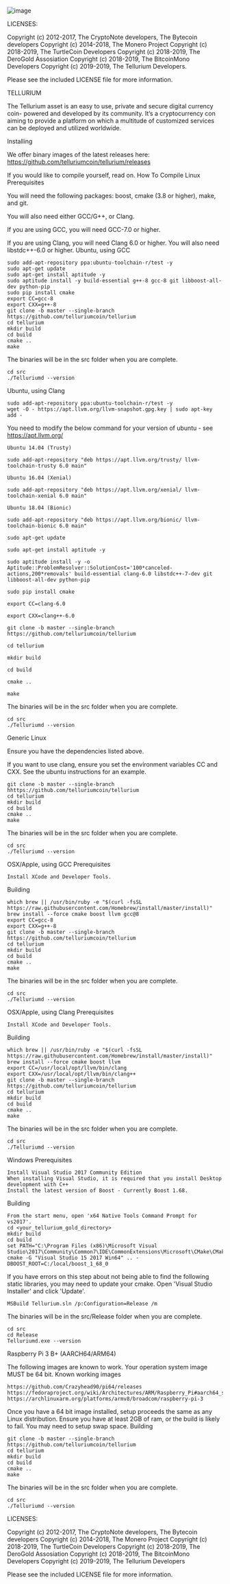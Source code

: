 ![image](https://github.com/TelluriumCoin/Tellurium/blob/master/logo.png)


LICENSES:

Copyright (c) 2012-2017, The CryptoNote developers, The Bytecoin developers Copyright (c) 2014-2018, The Monero Project Copyright (c) 2018-2019, The TurtleCoin Developers Copyright (c) 2018-2019, The DeroGold Assosiation Copyright (c) 2018-2019, The BitcoinMono Developers Copyright (c) 2019-2019, The Tellurium Developers.

Please see the included LICENSE file for more information.

TELLURIUM

The Tellurium asset is an easy to use, private and secure digital currency coin- powered and developed by its community. It’s a cryptocurrency con aiming to provide a platform on which a multitude of customized services can be deployed and utilized worldwide. 

Installing

We offer binary images of the latest releases here: https://github.com/telluriumcoin/tellurium/releases

If you would like to compile yourself, read on.
How To Compile
Linux
Prerequisites

You will need the following packages: boost, cmake (3.8 or higher), make, and git.

You will also need either GCC/G++, or Clang.

If you are using GCC, you will need GCC-7.0 or higher.

If you are using Clang, you will need Clang 6.0 or higher. You will also need libstdc++-6.0 or higher.
Ubuntu, using GCC

    sudo add-apt-repository ppa:ubuntu-toolchain-r/test -y
    sudo apt-get update
    sudo apt-get install aptitude -y
    sudo aptitude install -y build-essential g++-8 gcc-8 git libboost-all-dev python-pip
    sudo pip install cmake
    export CC=gcc-8
    export CXX=g++-8
    git clone -b master --single-branch https://github.com/telluriumcoin/tellurium
    cd tellurium
    mkdir build
    cd build
    cmake ..
    make

The binaries will be in the src folder when you are complete.

    cd src
    ./Telluriumd --version

Ubuntu, using Clang

    sudo add-apt-repository ppa:ubuntu-toolchain-r/test -y
    wget -O - https://apt.llvm.org/llvm-snapshot.gpg.key | sudo apt-key add -

You need to modify the below command for your version of ubuntu - see https://apt.llvm.org/

    Ubuntu 14.04 (Trusty)

    sudo add-apt-repository "deb https://apt.llvm.org/trusty/ llvm-toolchain-trusty 6.0 main"

    Ubuntu 16.04 (Xenial)

    sudo add-apt-repository "deb https://apt.llvm.org/xenial/ llvm-toolchain-xenial 6.0 main"

    Ubuntu 18.04 (Bionic)

    sudo add-apt-repository "deb https://apt.llvm.org/bionic/ llvm-toolchain-bionic 6.0 main"

    sudo apt-get update

    sudo apt-get install aptitude -y

    sudo aptitude install -y -o Aptitude::ProblemResolver::SolutionCost='100*canceled-actions,200*removals' build-essential clang-6.0 libstdc++-7-dev git libboost-all-dev python-pip

    sudo pip install cmake

    export CC=clang-6.0

    export CXX=clang++-6.0

    git clone -b master --single-branch https://github.com/telluriumcoin/tellurium

    cd tellurium

    mkdir build

    cd build

    cmake ..

    make

The binaries will be in the src folder when you are complete.

    cd src
    ./Telluriumd --version

Generic Linux

Ensure you have the dependencies listed above.

If you want to use clang, ensure you set the environment variables CC and CXX. See the ubuntu instructions for an example.

    git clone -b master --single-branch hhttps://github.com/telluriumcoin/tellurium
    cd tellurium
    mkdir build
    cd build
    cmake ..
    make

The binaries will be in the src folder when you are complete.

    cd src
    ./Telluriumd --version

OSX/Apple, using GCC
Prerequisites

    Install XCode and Developer Tools.

Building

    which brew || /usr/bin/ruby -e "$(curl -fsSL https://raw.githubusercontent.com/Homebrew/install/master/install)"
    brew install --force cmake boost llvm gcc@8
    export CC=gcc-8
    export CXX=g++-8
    git clone -b master --single-branch https://github.com/telluriumcoin/tellurium
    cd tellurium
    mkdir build
    cd build
    cmake ..
    make

The binaries will be in the src folder when you are complete.

    cd src
    ./Telluriumd --version

OSX/Apple, using Clang
Prerequisites

    Install XCode and Developer Tools.

Building

    which brew || /usr/bin/ruby -e "$(curl -fsSL https://raw.githubusercontent.com/Homebrew/install/master/install)"
    brew install --force cmake boost llvm
    export CC=/usr/local/opt/llvm/bin/clang
    export CXX=/usr/local/opt/llvm/bin/clang++
    git clone -b master --single-branch https://github.com/telluriumcoin/tellurium
    cd tellurium
    mkdir build
    cd build
    cmake ..
    make

The binaries will be in the src folder when you are complete.

    cd src
    ./Telluriumd --version

Windows
Prerequisites

    Install Visual Studio 2017 Community Edition
    When installing Visual Studio, it is required that you install Desktop development with C++
    Install the latest version of Boost - Currently Boost 1.68.

Building

    From the start menu, open 'x64 Native Tools Command Prompt for vs2017'.
    cd <your_tellurium_gold_directory>
    mkdir build
    cd build
    set PATH="C:\Program Files (x86)\Microsoft Visual Studio\2017\Community\Common7\IDE\CommonExtensions\Microsoft\CMake\CMake\bin";%PATH%
    cmake -G "Visual Studio 15 2017 Win64" .. -DBOOST_ROOT=C:/local/boost_1_68_0

If you have errors on this step about not being able to find the following static libraries, you may need to update your cmake. Open 'Visual Studio Installer' and click 'Update'.

    MSBuild Tellurium.sln /p:Configuration=Release /m

The binaries will be in the src/Release folder when you are complete.

    cd src
    cd Release
    Telluriumd.exe --version

Raspberry Pi 3 B+ (AARCH64/ARM64)

The following images are known to work. Your operation system image MUST be 64 bit.
Known working images

    https://github.com/Crazyhead90/pi64/releases
    https://fedoraproject.org/wiki/Architectures/ARM/Raspberry_Pi#aarch64_supported_images_for_Raspberry_Pi_3
    https://archlinuxarm.org/platforms/armv8/broadcom/raspberry-pi-3

Once you have a 64 bit image installed, setup proceeds the same as any Linux distribution. Ensure you have at least 2GB of ram, or the build is likely to fail. You may need to setup swap space.
Building

    git clone -b master --single-branch https://github.com/telluriumcoin/tellurium
    cd tellurium
    mkdir build
    cd build
    cmake ..
    make

The binaries will be in the src folder when you are complete.

    cd src
    ./Telluriumd --version


LICENSES:

Copyright (c) 2012-2017, The CryptoNote developers, The Bytecoin developers
Copyright (c) 2014-2018, The Monero Project
Copyright (c) 2018-2019, The TurtleCoin Developers
Copyright (c) 2018-2019, The DeroGold Assosiation
Copyright (c) 2018-2019, The BitcoinMono Developers
Copyright (c) 2019-2019, The Tellurium Developers

Please see the included LICENSE file for more information.

```

